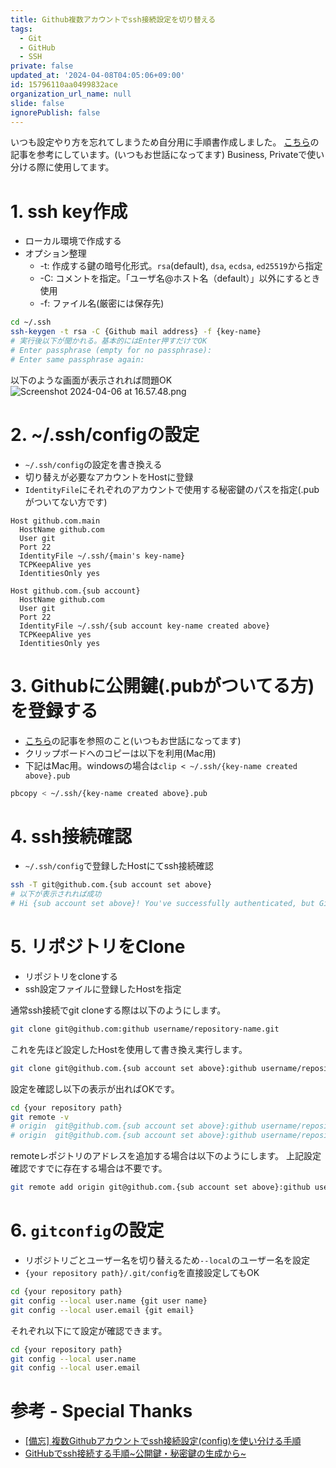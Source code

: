 ```yaml
---
title: Github複数アカウントでssh接続設定を切り替える
tags:
  - Git
  - GitHub
  - SSH
private: false
updated_at: '2024-04-08T04:05:06+09:00'
id: 15796110aa0499832ace
organization_url_name: null
slide: false
ignorePublish: false
---
```

いつも設定やり方を忘れてしまうため自分用に手順書作成しました。
[こちら](https://qiita.com/yampy/items/24638156abd383e08758)の記事を参考にしています。(いつもお世話になってます)
Business, Privateで使い分ける際に使用してます。

# 1. ssh key作成
- ローカル環境で作成する
- オプション整理
    - -t: 作成する鍵の暗号化形式。`rsa`(default), `dsa`, `ecdsa`, `ed25519`から指定
    - -C: コメントを指定。「ユーザ名@ホスト名（default）」以外にするとき使用
    - -f: ファイル名(厳密には保存先)
```bash
cd ~/.ssh
ssh-keygen -t rsa -C {Github mail address} -f {key-name}
# 実行後以下が聞かれる。基本的にはEnter押すだけでOK
# Enter passphrase (empty for no passphrase):
# Enter same passphrase again:
```
以下のような画面が表示されれば問題OK
![Screenshot 2024-04-06 at 16.57.48.png](https://qiita-image-store.s3.ap-northeast-1.amazonaws.com/0/2699922/8816eb1b-be38-addb-5cbc-ff2e5c03c301.png)

# 2. ~/.ssh/configの設定
- `~/.ssh/config`の設定を書き換える
- 切り替えが必要なアカウントをHostに登録
- `IdentityFile`にそれぞれのアカウントで使用する秘密鍵のパスを指定(.pubがついてない方です)
```~./ssh/config
Host github.com.main
  HostName github.com
  User git
  Port 22
  IdentityFile ~/.ssh/{main's key-name}
  TCPKeepAlive yes
  IdentitiesOnly yes

Host github.com.{sub account}
  HostName github.com
  User git
  Port 22
  IdentityFile ~/.ssh/{sub account key-name created above}
  TCPKeepAlive yes
  IdentitiesOnly yes
```
# 3. Githubに公開鍵(.pubがついてる方)を登録する
- [こちら](https://qiita.com/shizuma/items/2b2f873a0034839e47ce)の記事を参照のこと(いつもお世話になってます)
- クリップボードへのコピーは以下を利用(Mac用)
- 下記はMac用。windowsの場合は`clip < ~/.ssh/{key-name created above}.pub`

```bash
pbcopy < ~/.ssh/{key-name created above}.pub
```

# 4. ssh接続確認
- `~/.ssh/config`で登録したHostにてssh接続確認
```bash
ssh -T git@github.com.{sub account set above}
# 以下が表示されれば成功
# Hi {sub account set above}! You've successfully authenticated, but GitHub does not provide shell access.
```
# 5. リポジトリをClone
- リポジトリをcloneする
- ssh設定ファイルに登録したHostを指定

通常ssh接続でgit cloneする際は以下のようにします。
```bash
git clone git@github.com:github username/repository-name.git
```
これを先ほど設定したHostを使用して書き換え実行します。
```bash
git clone git@github.com.{sub account set above}:github username/repository-name.git
```
設定を確認し以下の表示が出ればOKです。
```bash
cd {your repository path}
git remote -v
# origin  git@github.com.{sub account set above}:github username/repository-name.git (fetch)
# origin  git@github.com.{sub account set above}:github username/repository-name.git (push)
```
remoteレポジトリのアドレスを追加する場合は以下のようにします。
上記設定確認ですでに存在する場合は不要です。
```bash
git remote add origin git@github.com.{sub account set above}:github username/repository-name.git
```
# 6. `gitconfig`の設定
- リポジトリごとユーザー名を切り替えるため`--local`のユーザー名を設定
- `{your repository path}/.git/config`を直接設定してもOK
```bash
cd {your repository path}
git config --local user.name {git user name}
git config --local user.email {git email}
```
それぞれ以下にて設定が確認できます。
```bash
cd {your repository path}
git config --local user.name
git config --local user.email
```
# 参考 - Special Thanks
- [[備忘] 複数Githubアカウントでssh接続設定(config)を使い分ける手順](https://qiita.com/yampy/items/24638156abd383e08758)
- [GitHubでssh接続する手順~公開鍵・秘密鍵の生成から~](https://qiita.com/shizuma/items/2b2f873a0034839e47ce)
